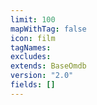 ```yaml
---
limit: 100
mapWithTag: false
icon: film
tagNames: 
excludes: 
extends: BaseOmdb
version: "2.0"
fields: []
---
```


